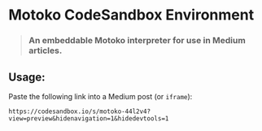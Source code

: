 # Motoko CodeSandbox Environment

> ### An embeddable Motoko interpreter for use in Medium articles.

## Usage:

Paste the following link into a Medium post (or `iframe`):

```
https://codesandbox.io/s/motoko-44l2v4?view=preview&hidenavigation=1&hidedevtools=1
```
